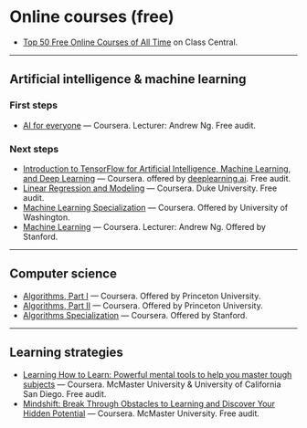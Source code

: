 # Online courses (free)

- [Top 50 Free Online Courses of All Time](https://www.classcentral.com/collection/top-free-online-courses) on Class Central.

---

## Artificial intelligence & machine learning

### First steps
- [AI for everyone](https://www.coursera.org/learn/ai-for-everyone) — Coursera. Lecturer: Andrew Ng. Free audit.

### Next steps
- [Introduction to TensorFlow for Artificial Intelligence, Machine Learning, and Deep Learning](https://www.coursera.org/learn/introduction-tensorflow/) — Coursera. offered by [deeplearning.ai](https://www.deeplearning.ai/). Free audit.
- [Linear Regression and Modeling](https://www.coursera.org/learn/linear-regression-model) — Coursera. Duke University. Free audit.
- [Machine Learning Specialization](https://www.coursera.org/specializations/machine-learning) — Coursera. Offered by University of Washington.
- [Machine Learning](https://www.coursera.org/learn/machine-learning) — Coursera. Lecturer: Andrew Ng. Offered by Stanford.


---

## Computer science
- [Algorithms, Part I](https://www.coursera.org/learn/algorithms-part1) — Coursera. Offered by Princeton University.
- [Algorithms, Part II](https://www.coursera.org/learn/algorithms-part2) — Coursera. Offered by Princeton University.
- [Algorithms Specialization](https://www.coursera.org/specializations/algorithms) — Coursera. Offered by Stanford.

---

## Learning strategies
- [Learning How to Learn: Powerful mental tools to help you master tough subjects](https://www.coursera.org/learn/learning-how-to-learn) — Coursera. McMaster University & University of California San Diego. Free audit.
- [Mindshift: Break Through Obstacles to Learning and Discover Your Hidden Potential](https://www.coursera.org/learn/mindshift) — Coursera. McMaster University. Free audit.

